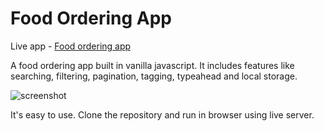 # Food Ordering App

Live app - [Food ordering app](https://ankitsaxena21.github.io/Food-Ordering-App/)

A food ordering app built in vanilla javascript. It includes features like searching, filtering, pagination, tagging, typeahead and local storage.


![screenshot](https://github.com/ankitsaxena21/Food-Ordering-App/blob/master/Screenshot_2020-05-08%20Food%20Odering%20App.png)

It's easy to use. Clone the repository and run in browser using live server.
